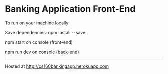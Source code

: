 # Banking Application Front-End

To run on your machine locally: 

Save dependencies: npm install --save

npm start on console (front-end)

npm run dev on console (back-end)


-----------------------------------------------------------------------
Hosted at http://cs160bankingapp.herokuapp.com
